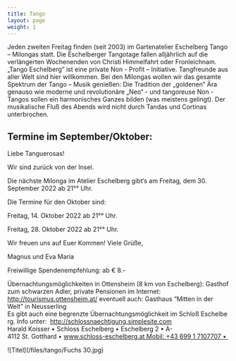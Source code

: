 ```yaml
---
title: Tango
layout: page
weight: 1
---
```


Jeden zweiten Freitag finden (seit 2003) im Gartenatelier Eschelberg Tango – Milongas statt. Die Eschelberger Tangotage fallen alljährlich auf die verlängerten Wochenenden von Christi Himmelfahrt oder Fronleichnam.  
„Tango Eschelberg“ ist eine private Non - Profit – Initiative. Tangfreunde aus aller Welt sind hier willkommen.
Bei den Milongas wollen wir das gesamte Spektrum der Tango – Musik genießen: Die Tradition der „goldenen“ Ära genauso wie moderne und revolutionäre „Neo“ - und tangoreuse Non -Tangos sollen ein harmonisches Ganzes bilden (was meistens gelingt).
Der musikalische Fluß des Abends wird nicht durch Tandas und Cortinas unterbrochen.

## Termine im September/Oktober:

Liebe Tanguerosas!

Wir sind zurück von der Insel.

Die nächste Milonga im Atelier Eschelberg gibt‘s 
am Freitag, dem 30. September 2022  ab 21°° Uhr. 

Die Termine für den Oktober sind:

Freitag, 14. Oktober 2022  ab 21°° Uhr.

Freitag, 28. Oktober 2022  ab 21°° Uhr. 

Wir freuen uns auf Euer Kommen! 
Viele Grüße,

Magnus und Eva Maria



Freiwillige Spendenempfehlung: ab € 8.-


Übernachtungsmöglichkeiten in 
Ottensheim (8 km von Eschelberg): Gasthof zum schwarzen Adler, private Pensionen im Internet: http://tourismus.ottensheim.at/ eventuell auch: Gasthaus “Mitten in der Welt” in Neusserling
Es gibt auch eine begrenzte Übernachtungsmöglichkeit im Schloß Eschelberg.
Info unter: 
http://schlossnaechtigung.simplesite.com
Harald Koisser • Schloss Eschelberg • Eschelberg 2 • A-4112 St. Gotthard • www.schloss-eschelberg.at Mobil: +43 699 1 7107707 • 



![Titel](/files/tango/Fuchs 30.jpg)

<!-- ### Begin BoD ShopWidget -->
<div id="bodShopWidget_3004110_print" class="bodShopWidget"></div><script type="text/javascript">if(typeof checkLibExist == "undefined"){var script = document.createElement("script");script.src ="//www.bod.de/public/js/bod/v1.1/shopWidget.min.js";script.type = "text/javascript";document.head.appendChild(script);var checkLibExist = true;}if(typeof books === "undefined") var books=[];books.push({"objID":"3004110","swKey":"b049b0f14113b8d5e96a87afaa08f71d","type":"print","size":"large","font":"serif","shadow":false,"contour":false,"coverContour":true,"fontColor":"#212529","contourColor":"#212529","shadowBtn":false,"contourBtn":false,"bgColor":"#fff","btnFontColor":"#fff","btnColor":"#fd6041","btnContourColor":"#fd6041","shop":"de","mandantShopUrl":"https://www.bod.de/buchshop","lang":"de"});</script>
<!-- ### End BoD ShopWidget -->
